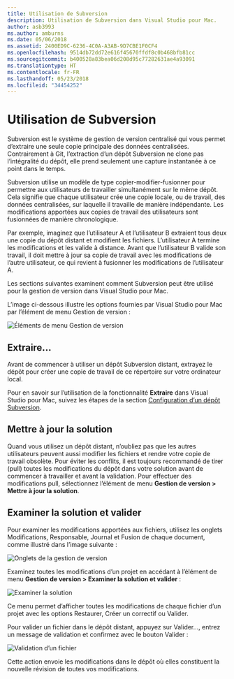 ```yaml
---
title: Utilisation de Subversion
description: Utilisation de Subversion dans Visual Studio pour Mac.
author: asb3993
ms.author: amburns
ms.date: 05/06/2018
ms.assetid: 2400ED9C-6236-4C0A-A3AB-9D7CBE1F0CF4
ms.openlocfilehash: 9514db72dd72e616f45670ffdf8c0b468bfb81cc
ms.sourcegitcommit: b400528a83bea06d208d95c77282631ae4a93091
ms.translationtype: HT
ms.contentlocale: fr-FR
ms.lasthandoff: 05/23/2018
ms.locfileid: "34454252"
---
```

# <a name="working-with-subversion"></a>Utilisation de Subversion

Subversion est le système de gestion de version centralisé qui vous permet d’extraire une seule copie principale des données centralisées. Contrairement à Git, l’extraction d’un dépôt Subversion ne clone pas l’intégralité du dépôt, elle prend seulement une capture instantanée à ce point dans le temps.

Subversion utilise un modèle de type copier-modifier-fusionner pour permettre aux utilisateurs de travailler simultanément sur le même dépôt. Cela signifie que chaque utilisateur crée une copie locale, ou de travail, des données centralisées, sur laquelle il travaille de manière indépendante. Les modifications apportées aux copies de travail des utilisateurs sont fusionnées de manière chronologique.

Par exemple, imaginez que l’utilisateur A et l’utilisateur B extraient tous deux une copie du dépôt distant et modifient les fichiers. L’utilisateur A termine les modifications et les valide à distance. Avant que l’utilisateur B valide son travail, il doit mettre à jour sa copie de travail avec les modifications de l’autre utilisateur, ce qui revient à fusionner les modifications de l’utilisateur A.

Les sections suivantes examinent comment Subversion peut être utilisé pour la gestion de version dans Visual Studio pour Mac.

L’image ci-dessous illustre les options fournies par Visual Studio pour Mac par l’élément de menu Gestion de version :

![Éléments de menu Gestion de version](media/version-control-svnVersionControlMenu.png)

## <a name="checkout"></a>Extraire...

Avant de commencer à utiliser un dépôt Subversion distant, extrayez le dépôt pour créer une copie de travail de ce répertoire sur votre ordinateur local.

Pour en savoir sur l’utilisation de la fonctionnalité **Extraire** dans Visual Studio pour Mac, suivez les étapes de la section [Configuration d’un dépôt Subversion](set-up-subversion-repository.md).

## <a name="update-solution"></a>Mettre à jour la solution

Quand vous utilisez un dépôt distant, n’oubliez pas que les autres utilisateurs peuvent aussi modifier les fichiers et rendre votre copie de travail obsolète. Pour éviter les conflits, il est toujours recommandé de tirer (pull) toutes les modifications du dépôt dans votre solution avant de commencer à travailler et avant la validation. Pour effectuer des modifications pull, sélectionnez l’élément de menu **Gestion de version > Mettre à jour la solution**.

## <a name="review-solution-and-commit"></a>Examiner la solution et valider

Pour examiner les modifications apportées aux fichiers, utilisez les onglets Modifications, Responsable, Journal et Fusion de chaque document, comme illustré dans l’image suivante :

![Onglets de la gestion de version](media/version-control-vcTabs.png)

Examinez toutes les modifications d’un projet en accédant à l’élément de menu **Gestion de version > Examiner la solution et valider** :

![Examiner la solution](media/version-control-vcStatus.png)

Ce menu permet d’afficher toutes les modifications de chaque fichier d’un projet avec les options Restaurer, Créer un correctif ou Valider.

Pour valider un fichier dans le dépôt distant, appuyez sur Valider..., entrez un message de validation et confirmez avec le bouton Valider :


![Validation d’un fichier](media/version-control-svnCommit.png)

Cette action envoie les modifications dans le dépôt où elles constituent la nouvelle révision de toutes vos modifications.
